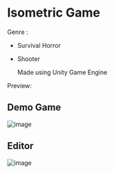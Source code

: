 # Isometric Game

Genre :
- Survival Horror
- Shooter

  Made using Unity Game Engine

Preview:

## Demo Game
![image](https://github.com/NegaNe/WIP_Isometric_Game/assets/13601978/d917b3bf-e492-4b99-a3c2-414e03741c0f)


## Editor
![image](https://github.com/NegaNe/WIP_Isometric_Game/assets/13601978/76b266ab-0b83-4016-b29e-09ff0fa10952)
